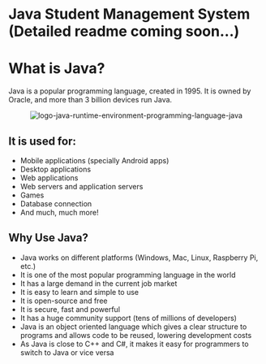 # Java Student Management System (Detailed readme coming soon...)

# What is Java?
Java is a popular programming language, created in 1995.
It is owned by Oracle, and more than 3 billion devices run Java.
<p align="center">
<img src="https://user-images.githubusercontent.com/89584431/215599807-f2b0326b-0325-4e67-b562-41b843bdfa5f.png" alt="logo-java-runtime-environment-programming-language-java">
</p>

## It is used for:

- Mobile applications (specially Android apps)
- Desktop applications
- Web applications
- Web servers and application servers
- Games
- Database connection
- And much, much more!


## Why Use Java?

- Java works on different platforms (Windows, Mac, Linux, Raspberry Pi, etc.)
- It is one of the most popular programming language in the world
- It has a large demand in the current job market
- It is easy to learn and simple to use
- It is open-source and free
- It is secure, fast and powerful
- It has a huge community support (tens of millions of developers)
- Java is an object oriented language which gives a clear structure to programs and allows code to be reused, lowering development costs
- As Java is close to C++ and C#, it makes it easy for programmers to switch to Java or vice versa
